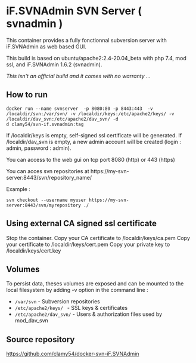# iF.SVNAdmin SVN Server ( svnadmin )

This container provides a fully fonctionnal subversion server with iF.SVNAdmin as web based GUI.

This build is based on ubuntu/apache2:2.4-20.04_beta with php 7.4, mod ssl,  and iF.SVNAdmin 1.6.2 (svnadmin).

*This isn't an official build and it comes with no warranty  ...*

## How to run

```shell
docker run --name svnserver  -p 8080:80 -p 8443:443  -v /localdir/svn:/var/svn/ -v /localdir/keys:/etc/apache2/keys/ -v /localdir/dav_svn:/etc/apache2/dav_svn/ -d
d clamy54/svn-if.svnadmin:tag
```

If /localdir/keys is empty, self-signed ssl certificate will be generated.
If /localdir/dav_svn is empty, a new admin account will be created (login : admin, password : admin).

You can access to the web gui on tcp port 8080 (http) or 443 (https)

You can acces svn repositories at https://my-svn-server:8443/svn/repository_name/

Example :

```shell
svn checkout --username myuser https://my-svn-server:8443/svn/myrepository ./
```


## Using external CA signed ssl certificate

Stop the container.
Copy your CA certificate to /localdir/keys/ca.pem
Copy your certificate to /localdir/keys/cert.pem
Copy your private key to /localdir/keys/cert.key


##  Volumes
To persist data, theses volumes are exposed and can be mounted to the local filesystem by adding -v option in the command line :

* `/var/svn` - Subversion repositories
* `/etc/apache2/keys/ ` - SSL keys & certificates
* `/etc/apache2/dav_svn/` - Users & authorization files used by mod_dav_svn

## Source repository 
https://github.com/clamy54/docker-svn-iF.SVNAdmin
